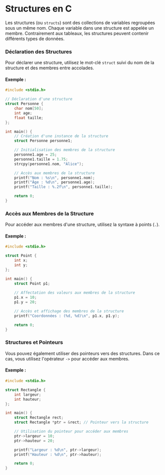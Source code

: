 # Structures en C

Les structures (ou `structs`) sont des collections de variables regroupées sous un même nom. Chaque variable dans une structure est appelée un membre. Contrairement aux tableaux, les structures peuvent contenir différents types de données.

### Déclaration des Structures

Pour déclarer une structure, utilisez le mot-clé `struct` suivi du nom de la structure et des membres entre accolades. 

#### Exemple :
```c
#include <stdio.h>

// Déclaration d'une structure
struct Personne {
    char nom[50];
    int age;
    float taille;
};

int main() {
    // Création d'une instance de la structure
    struct Personne personne1;

    // Initialisation des membres de la structure
    personne1.age = 25;
    personne1.taille = 1.75;
    strcpy(personne1.nom, "Alice");

    // Accès aux membres de la structure
    printf("Nom : %s\n", personne1.nom);
    printf("Âge : %d\n", personne1.age);
    printf("Taille : %.2f\n", personne1.taille);

    return 0;
}
```

### Accès aux Membres de la Structure

Pour accéder aux membres d'une structure, utilisez la syntaxe à points (`.`).

#### Exemple :
```c
#include <stdio.h>

struct Point {
    int x;
    int y;
};

int main() {
    struct Point p1;
    
    // Affectation des valeurs aux membres de la structure
    p1.x = 10;
    p1.y = 20;

    // Accès et affichage des membres de la structure
    printf("Coordonnées : (%d, %d)\n", p1.x, p1.y);

    return 0;
}
```

### Structures et Pointeurs

Vous pouvez également utiliser des pointeurs vers des structures. Dans ce cas, vous utilisez l'opérateur `->` pour accéder aux membres.

#### Exemple :
```c
#include <stdio.h>

struct Rectangle {
    int largeur;
    int hauteur;
};

int main() {
    struct Rectangle rect;
    struct Rectangle *ptr = &rect; // Pointeur vers la structure

    // Utilisation du pointeur pour accéder aux membres
    ptr->largeur = 10;
    ptr->hauteur = 20;

    printf("Largeur : %d\n", ptr->largeur);
    printf("Hauteur : %d\n", ptr->hauteur);

    return 0;
}
```
